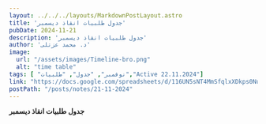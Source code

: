```yaml
---
layout: ../../../layouts/MarkdownPostLayout.astro
title: 'جدول طلبيات انقاذ ديسمبر'
pubDate: 2024-11-21
description: 'جدول طلبيات انقاذ ديسمبر'
author: 'د. محمد عزتلى'
image:
  url: "/assets/images/Timeline-bro.png"
  alt: "time table"
tags: [ "نوفمبر", "جدول", "طلبيات","Active 22.11.2024"]
link: "https://docs.google.com/spreadsheets/d/116UN5sNT4MmSfqlxXDkps0NuLo2Gp5AZ/edit?usp=sharing&ouid=106439338913487915657&rtpof=true&sd=true"
postPath: "/posts/notes/21-11-2024"
---
```



**جدول طلبيات انقاذ ديسمبر**